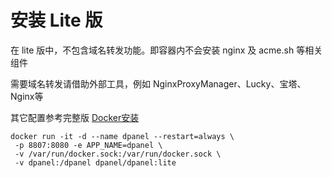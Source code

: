 # 安装 Lite 版

在 lite 版中，不包含域名转发功能。即容器内不会安装 nginx 及 acme.sh 等相关组件

需要域名转发请借助外部工具，例如 NginxProxyManager、Lucky、宝塔、Nginx等

其它配置参考完整版 [Docker安装](/zh-cn/install/docker)

```
docker run -it -d --name dpanel --restart=always \
 -p 8807:8080 -e APP_NAME=dpanel \
 -v /var/run/docker.sock:/var/run/docker.sock \
 -v dpanel:/dpanel dpanel/dpanel:lite
 ```